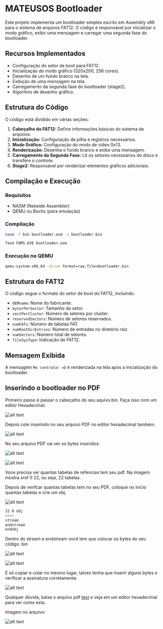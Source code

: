 # MATEUSOS Bootloader

Este projeto implementa um bootloader simples escrito em Assembly x86 para o sistema de arquivos FAT12. O código é responsável por inicializar o modo gráfico, exibir uma mensagem e carregar uma segunda fase do bootloader.

## Recursos Implementados
- Configuração do setor de boot para FAT12.
- Inicialização do modo gráfico (320x200, 256 cores).
- Desenho de um fundo branco na tela.
- Exibição de uma mensagem na tela.
- Carregamento da segunda fase do bootloader (stage2).
- Algoritmo de desenho gráfico.

## Estrutura do Código
O código está dividido em várias seções:
1. **Cabeçalho do FAT12:** Define informações básicas do sistema de arquivos.
2. **Inicialização:** Configuração da pilha e registros necessários.
3. **Modo Gráfico:** Configuração do modo de vídeo 0x13.
4. **Renderização:** Desenha o fundo branco e exibe uma mensagem.
5. **Carregamento da Segunda Fase:** Lê os setores necessários do disco e transfere o controle.
6. **Stage2:** Responsável por renderizar elementos gráficos adicionais.

## Compilação e Execução

### Requisitos
- NASM (Netwide Assembler)
- QEMU ou Bochs (para emulação)

### Compilação
```sh
nasm -f bin bootloader.asm -o bootloader.bin
```
```sh
fasm FAMS.EXE bootloader.asm 
```

### Execução no QEMU
```sh
qemu-system-x86_64 -drive format=raw,file=bootloader.bin
```

## Estrutura do FAT12
O código segue o formato do setor de boot do FAT12, incluindo:
- `OEMname`: Nome do fabricante.
- `byterPerSector`: Tamanho do setor.
- `sectPerCluster`: Número de setores por cluster.
- `reservedSectors`: Número de setores reservados.
- `numFATs`: Número de tabelas FAT.
- `numRootDirEntries`: Número de entradas no diretório raiz.
- `numSectors`: Número total de setores.
- `fileSysType`: Indicação de FAT12.

## Mensagem Exibida
A mensagem `Me contrata! =D` é renderizada na tela após a inicialização do bootloader.

## Inserindo o bootloader no PDF

Primeiro passo é passar o cabeçalho do seu aquivo.bin. Faça isso com um editor Hexadecimal. 

![alt text](<arquivoBin.png>)

Depois cole inserindo no seu arquivo PDF no editor hexadecimal também.

![alt text](<arquivoPDF.png>)

No seu arquivo PDF vai ver os bytes inseridos:

![alt text](mateusOS.png)

![alt text](<1.png>)

Voce precisa ver quantas tabelas de refencias tem seu pdf. Na imagem mostra xref 0 22, ou seja, 22 tabelas.

Depois de verifcar quantas tabelas tem no seu PDF, coloque no inicio quantas tabelas e crie um obj.

![alt text](image.png)

```sh
22 0 obj
<<>>
stream
endstream
endobj
```

Dentro do stream e endstream você tem que colocar os bytes do seu código .bin

![alt text](image-1.png)

![alt text](image-2.png)

É só copiar e colar no mesmo lugar, talvez tenha que inserir alguns bytes e verificar a assinatura corretamente.

![alt text](image-3.png)

Qualquer dúvida, baixe o arquivo pdf [text](<../../Lorem ipsum dolor.pdf>) e veja em um editor hexadecimal para ver como esta.

Imagem no arquivo:


![alt text](../../3.bmp)